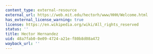 ```yaml
---
content_type: external-resource
external_url: https://web.mit.edu/hectorh/www/HHH/Welcome.html
has_external_license_warning: true
license: https://en.wikipedia.org/wiki/All_rights_reserved
status: ''
title: Hector Hernandez
uid: 48a7fab0-0e09-4724-a21e-f80b8d08a472
wayback_url: ''
---
```

